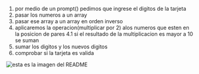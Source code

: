 1. por medio de un prompt() pedimos que ingrese el digitos de la tarjeta
2. pasar los numeros a un array
3. pasar ese array a un array en orden inverso
4. aplicaremos la operacion(multiplicar por 2) alos numeros que esten en la posicion de pares
4.1 si el resultado de la multiplicacion es mayor a 10 se suman
5. sumar los digitos y los nuevos digitos
6. comprobar si la tarjeta es valida



















![esta es la imagen del README](https://fotos.subefotos.com/66e12b3656f9e9ed4386a43bcdaedfbdo.png)
